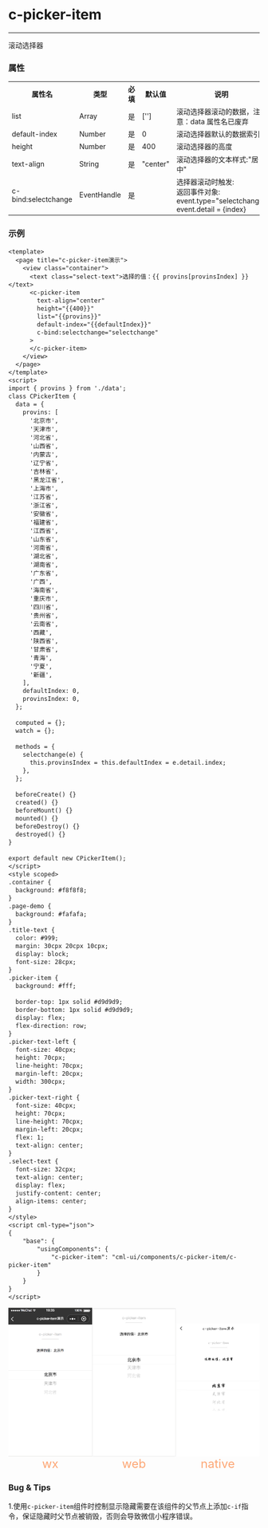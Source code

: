 # c-picker-item

---

滚动选择器

### 属性

<table>
  <tr>
    <th>属性名</th>
    <th>类型</th>
    <th>必填</th>
    <th>默认值</th>
    <th>说明</th>
  </tr>
  <tr>
    <td>list</td>
    <td>Array</td>
    <td>是</td>
    <td>['']</td>
    <td>滚动选择器滚动的数据，注意：data 属性名已废弃</td>
  </tr>
  <tr>
    <td>default-index</td>
    <td>Number</td>
    <td>是</td>
    <td>0</td>
    <td>滚动选择器默认的数据索引</td>
  </tr>
  <tr>
    <td>height</td>
    <td>Number</td>
    <td>是</td>
    <td>400</td>
    <td>滚动选择器的高度</td>
  </tr>
  <tr>
    <td>text-align</td>
    <td>String</td>
    <td>是</td>
    <td>"center"</td>
    <td>滚动选择器的文本样式:"居中"</td>
  </tr>
  <tr>
    <td>c-bind:selectchange</td>
    <td>EventHandle</td>
    <td>是</td>
    <td></td>
    <td>
    选择器滚动时触发:
    <br/>
    返回事件对象:
    <br/>
    event.type="selectchange"
    <br/>
    event.detail = {index}</td>
  </tr>
</table>

### 示例

```vue
<template>
  <page title="c-picker-item演示">
    <view class="container">
      <text class="select-text">选择的值：{{ provins[provinsIndex] }}</text>
      <c-picker-item
        text-align="center"
        height="{{400}}"
        list="{{provins}}"
        default-index="{{defaultIndex}}"
        c-bind:selectchange="selectchange"
      >
      </c-picker-item>
    </view>
  </page>
</template>
<script>
import { provins } from './data';
class CPickerItem {
  data = {
    provins: [
      '北京市',
      '天津市',
      '河北省',
      '山西省',
      '内蒙古',
      '辽宁省',
      '吉林省',
      '黑龙江省',
      '上海市',
      '江苏省',
      '浙江省',
      '安徽省',
      '福建省',
      '江西省',
      '山东省',
      '河南省',
      '湖北省',
      '湖南省',
      '广东省',
      '广西',
      '海南省',
      '重庆市',
      '四川省',
      '贵州省',
      '云南省',
      '西藏',
      '陕西省',
      '甘肃省',
      '青海',
      '宁夏',
      '新疆',
    ],
    defaultIndex: 0,
    provinsIndex: 0,
  };

  computed = {};
  watch = {};

  methods = {
    selectchange(e) {
      this.provinsIndex = this.defaultIndex = e.detail.index;
    },
  };

  beforeCreate() {}
  created() {}
  beforeMount() {}
  mounted() {}
  beforeDestroy() {}
  destroyed() {}
}

export default new CPickerItem();
</script>
<style scoped>
.container {
  background: #f8f8f8;
}
.page-demo {
  background: #fafafa;
}
.title-text {
  color: #999;
  margin: 30cpx 20cpx 10cpx;
  display: block;
  font-size: 28cpx;
}
.picker-item {
  background: #fff;

  border-top: 1px solid #d9d9d9;
  border-bottom: 1px solid #d9d9d9;
  display: flex;
  flex-direction: row;
}
.picker-text-left {
  font-size: 40cpx;
  height: 70cpx;
  line-height: 70cpx;
  margin-left: 20cpx;
  width: 300cpx;
}
.picker-text-right {
  font-size: 40cpx;
  height: 70cpx;
  line-height: 70cpx;
  margin-left: 20cpx;
  flex: 1;
  text-align: center;
}
.select-text {
  font-size: 32cpx;
  text-align: center;
  display: flex;
  justify-content: center;
  align-items: center;
}
</style>
<script cml-type="json">
{
    "base": {
        "usingComponents": {
            "c-picker-item": "cml-ui/components/c-picker-item/c-picker-item"
        }
    }
}
</script>
```

<div style="display: flex;flex-direction: row;justify-content: space-around; align-items: flex-end;">
  <div style="display: flex;flex-direction: column;align-items: center;">
    <img src="../images/picker_item.png" width="200px" height="100%" />
    <text style="color: #fda775;font-size: 24px;">wx</text>
  </div>
  <div style="display: flex;flex-direction: column;align-items: center;">
    <img src="../images/picker_item_web.png" width="200px" height="100%"/>
    <text style="color: #fda775;font-size: 24px;">web</text>
  </div>
  <div style="display: flex;flex-direction: column;align-items: center;">
    <img src="../images/picker_item_weex.jpeg" width="200px" height="100%"/>
    <text style="color: #fda775;font-size: 24px;">native</text>
  </div>
</div>

### Bug & Tips

1.使用`c-picker-item`组件时控制显示隐藏需要在该组件的父节点上添加`c-if`指令，保证隐藏时父节点被销毁，否则会导致微信小程序错误。
